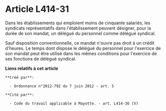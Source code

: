 # Article L414-31

Dans les établissements qui emploient moins de cinquante salariés, les syndicats représentatifs dans l'établissement peuvent
désigner, pour la durée de son mandat, un délégué du personnel comme délégué syndical. 

Sauf disposition conventionnelle, ce mandat n'ouvre pas droit à un crédit d'heures. Le temps dont dispose le délégué du
personnel pour l'exercice de son mandat peut être utilisé dans les mêmes conditions pour l'exercice de ses fonctions de
délégué syndical.

**Liens relatifs à cet article**

	**Créé par**:

	  - Ordonnance n°2012-792 du 7 juin 2012 - art. 5

	**Cité par**:

	  - Code du travail applicable à Mayotte. - art. L414-36 (V)
